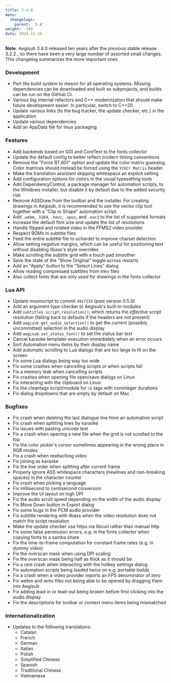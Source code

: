 ```yaml
---
title: 3.4.0
menu:
  changelogs:
    parent: '3.4'
weight: -340
date: 2024-12-18
---
```


**Note**: Aegisub 3.4.0 released ten years after the previous stable release 3.2.2., so there have been a very large number of assorted small changes.
This changelog summarizes the more important ones.

### Development

- Port the build system to meson for all operating systems.
  Missing dependencies can be downloaded and built as subprojects, and builds can be run on the GitHub CI.
- Various big internal refactors and C++ modernization that should make future development easier. In particular, switch to C++20.
- Update various links (to the bug tracker, the update checker, etc.) in the application
- Update various dependencies
- Add an AppData file for linux packaging

### Features
- Add backends based on GDI and CoreText to the fonts collector
- Update the default config to better reflect modern timing conventions
- Remove the "Force BT.601" option and update the color matrix guessing. Color matrices should instead be forced using the `YCbCr Matrix` header.
- Make the translation assistant skipping whitespace an explicit setting
- Add configuration options for colors in the visual typesetting tools
- Add DependencyControl, a package manager for automation scripts, to the Windows installer, but disable it by default due to the added security risk
- Remove ASSDraw from the toolbar and the installer. For creating drawings in Aegisub, it is recommended to use the vector clip tool together with a "Clip to Shape" automation script.
- Add `.webm`, `.h264`, `.hevc`, `.opus`, and `.eac3` to the list of supported formats
- Increase the default font size and update the list of resolutions
- Handle flipped and rotated video in the FFMS2 video provider
- Respect BOMs in subtitle files
- Feed the entire subtitle file to uchardet to improve charset detection
- Allow setting negative margins, which can be useful for positioning text without disabling libass's style overrides
- Make scrolling the subtitle grid with a touch pad smoother
- Save the state of the "Show Original" toggle across restarts
- Add an "Apply" button to the "Select Lines" dialog
- Allow reading compressed subtitles from mkv files
- Also collect fonts that are only used for drawings in the fonts collector

### Lua API
- Update moonscript to commit `491f235` (past version 0.5.0)
- Add an argument type checker to Aegisub's built-in modules
- Add `subtitles.script_resolution()`, which returns the *effective* script resolution (falling back to defaults if the headers are not present)
- Add `aegisub.get_audio_selection()` to get the current (possibly uncommitted) selection in the audio display
- Add `aegisub.set_status_text()` to set the status bar text
- Cancel karaoke templater execution immediately when an error occurs
- Sort Automation menu items by their display name
- Add automatic scrolling to Lua dialogs that are too large to fit on the screen
- Fix some Lua dialogs being way too wide
- Fix some crashes when cancelling scripts or when scripts fail
- Fix a memory leak when cancelling scripts
- Fix crashes when opening file open/save dialogs on Linux
- Fix interacting with the clipboard on Linux
- Fix the cleantags script/module for `\k` tags with noninteger durations
- Fix dialog dropdowns that are empty by default on Mac

### Bugfixes
- Fix crash when deleting the last dialogue line from an automation script
- Fix crash when splitting lines by karaoke
- Fix issues with pasting unicode text
- Fix a crash when opening a new file when the grid is not scrolled to the top
- Fix the color picker's cursor sometimes appearing in the wrong place in RGB modes
- Fix a crash when reattaching video
- Fix joining as karaoke
- Fix the line order when splitting after current frame
- Properly ignore ASS whitespace characters (newlines and non-breaking spaces) in the character counter
- Fix crash when picking a language
- Fix millisecond to centisecond conversion
- Improve the UI layout on high DPI
- Fix the audio scroll speed depending on the width of the audio display
- Fix Move Down button in Export dialog
- Fix some bugs in the PCM audio provider
- Fix subtitle rendering with libass when the video resolution does not match the script resolution
- Make the update checker use https via libcurl rather than manual http
- Fix some false permission errors, e.g. in the fonts collector when copying fonts to a samba share
- Fix the time-to-frame computation for constant frame rates (e.g. in dummy video)
- Fix the overscan mask when using DPI scaling
- Fix the overscan mask being half as thick as it should be
- Fix a rare crash when interacting with the hotkey settings dialog
- Fix automation scripts being loaded twice on e.g. portable builds
- Fix a crash when a video provider reports an FPS denominator of zero
- Fix webm and wmv files not being able to be opened by dragging them into Aegisub
- Fix adding lead-in or lead-out being broken before first clicking into the audio display
- Fix the descriptions for toolbar or context menu items being mismatched

### Internationalization
- Updates to the following translations:
  - Catalan
  - French
  - German
  - Italian
  - Polish
  - Simplified Chinese
  - Spanish
  - Traditional Chinese
  - Vietnamese
